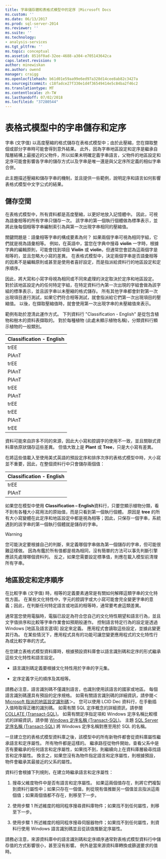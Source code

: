 ```yaml
---
title: 字串儲存體和表格式模型中的定序 |Microsoft Docs
ms.custom: ''
ms.date: 06/13/2017
ms.prod: sql-server-2014
ms.reviewer: ''
ms.suite: ''
ms.technology:
- analysis-services
ms.tgt_pltfrm: ''
ms.topic: conceptual
ms.assetid: 8516f0ad-32ee-4688-a304-e705143642ca
caps.latest.revision: 9
author: minewiskan
ms.author: owend
manager: craigg
ms.openlocfilehash: b61d01e59aa99e6ed97a328d14cee8ab82c3427a
ms.sourcegitcommit: c18fadce27f330e1d4f36549414e5c84ba2f46c2
ms.translationtype: MT
ms.contentlocale: zh-TW
ms.lasthandoff: 07/02/2018
ms.locfileid: "37280544"
---
```

# <a name="string-storage-and-collation-in-tabular-models"></a>表格式模型中的字串儲存和定序
  字串 (文字值) 以高度壓縮的格式儲存在表格式模型中；由於此壓縮，您在擷取整個或部分字串時可能會得到意外結果。 此外，因為字串地區設定和定序是繼承自階層結構上最接近的父物件，所以如果未明確定義字串語言，父物件的地區設定和定序可能會影響各字串的儲存方式以及字串是唯一還是與父定序所定義的相似字串合併。  
  
 此主題描述壓縮和儲存字串的機制，並且提供一些範例，說明定序和語言如何影響表格式模型中文字公式的結果。  
  
## <a name="storage"></a>儲存空間  
 在表格式模型中，所有資料都是高度壓縮，以更好地放入記憶體中。 因此，可視為語彙相等的所有字串只儲存一次。 該字串的第一個執行個體做為標準表示，並將此後每個相等字串編制索引為與第一次出現字串相同的壓縮值。  
  
 關鍵問題是：語彙相等字串的構成要素為何？ 如果兩個字串可視為相同字組，它們就是視為語彙相等。 例如，在英語中，當您在字典中搜尋 **violin** 一字時，根據字典的編輯原則，可能會找到項目 **Violin** 或 **violin**，但通常您會認為這兩個字是相等的，並且忽略大小寫的差異。 在表格式模型中，決定兩個字串是否語彙相等的因素不是編輯原則或甚至是使用者喜好設定，而是指派給資料行的地區設定和定序順序。  
  
 因此，將大寫和小寫字母視為相同或不同來處理的決定取決於定序和地區設定。 對於該地區設定內的任何特定字組，在特定資料行內第一次出現的字組會做為該字組的標準表示，並且該字串以未壓縮的格式儲存。  所有其他字串都會針對第一次出現項目進行測試，如果它們符合相等測試，就會指派給它們第一次出現項目的壓縮值。 以後，在擷取壓縮值時，就會使用第一次出現字串的未壓縮值來表示。  
  
 範例有助於澄清此運作方式。 下列資料行 "Classification - English" 是從包含植物和樹木的資料表擷取的。 對於每種植物 (此處未顯示植物名稱)，分類資料行顯示植物的一般類別。  
  
|Classification - English|  
|-------------------------------|  
|trEE|  
|PlAnT|  
|trEE|  
|PlAnT|  
|PlAnT|  
|trEE|  
|PlAnT|  
|trEE|  
|trEE|  
|PlAnT|  
|trEE|  
  
 資料可能來自許多不同的來源，因此大小寫和腔調字的使用不一致，並且關聯式資料庫依原狀儲存這些差異。 但值大致上是 **Plant** 或 **Tree**，只是大小寫有差異。  
  
 在將這些值載入至使用美式英語的預設定序和排序次序的表格式模型中時，大小寫並不重要，因此，在整個資料行中只會儲存兩個值：  
  
|Classification - English|  
|-------------------------------|  
|trEE|  
|PlAnT|  
  
 如果您在模型中使用 **Classification – English**資料行，只要您顯示植物分類，看不到有各種大小寫用法的原始值，而是只看到第一個執行個體。 原因是 **tree** 的所有大小寫變體在此定序和地區設定中都是視為相等；因此，只保存一個字串，系統遇到的該字串的第一個執行個體就是儲存的字串。  
  
> [!WARNING]  
>  您可能決定要根據自己的判斷，來定義哪個字串做為第一個儲存的字串，但可能很難這樣做。 因為有鑑於所有值都是視為相同，沒有簡單的方法可以事先判斷引擎應該先處理哪個資料列。 反之，如果您需要設定標準值，則應在載入模型前清理所有字串。  
  
## <a name="locale-and-collation-order"></a>地區設定和定序順序  
 在比較字串 (文字值) 時，相等的定義要素通常是有關如何解釋這類字串的文化特性方面。 在某些文化特性中，字元的腔調字或大小寫可能會完全變更字串的意義；因此，在判斷任何特定語言或地區的相等時，通常要考慮這類差異。  
  
 通常當您使用電腦時，電腦已設定為符合您自己的文化特性期望和語言行為，並且文字值排序和比較等字串作業會如預期般運作。 控制語言特定行為的設定是透過 Windows [地區及語言選項] 設定來定義。 應用程式會讀取這些設定，並據此變更其行為。 在某些情況下，應用程式具有的功能可讓您變更應用程式的文化特性行為或比較字串的方式。  
  
 在您建立表格式模型資料庫時，根據預設資料庫會以語言識別碼和定序的形式繼承這些文化特性和語言設定。  
  
-   語言識別碼定義要根據文化特性用於字串的字元集。  
  
-   定序定義字元的順序及其相等。  
  
 請務必注意，語言識別碼不僅識別語言，也識別使用該語言的國家或地區。 每個語言識別碼還具有預設的定序規格。 如需有關語言識別碼的詳細資訊，請參閱＜ [Microsoft 指派的地區設定識別碼](http://msdn.microsoft.com/goglobal/bb964664.aspx)＞。 您可以使用 LCID Dec 資料行，在手動插入值時取得正確的識別碼。 如需有關 SQL 定序概念的詳細資訊，請參閱 [COLLATE &#40;Transact-SQL&#41;](/sql/t-sql/statements/collations)。 如需有關定序指定項和 Windows 定序名稱比較樣式的詳細資訊，請參閱 [Windows 定序名稱 &#40;Transact-SQL&#41;](/sql/t-sql/statements/windows-collation-name-transact-sql)。 主題 [SQL Server 定序名稱 &#40;Transact-SQL&#41;](/sql/t-sql/statements/sql-server-collation-name-transact-sql) 將 Windows 定序名稱對應至用於 SQL 的名稱。  
  
 一旦建立您的表格式模型資料庫之後，該模型中的所有新物件都會從資料庫屬性繼承語言和定序屬性。 所有物件都是這樣的。 繼承路徑從物件開始，查看父系中是否有要繼承的任何語言和定序屬性，如果找不到，則繼續向上在資料庫層級尋找語言和定序屬性。 換言之，如果您沒有為物件指定語言和定序屬性，則根據預設，物件會繼承其最接近的父系的屬性。  
  
 資料行會根據下列規則，在建立時繼承語言和定序屬性：  
  
1.  搜尋父維度物件中是否有語言和定序屬性。 如果這兩個值存在，則將它們複製到資料行屬性中；如果只存在一個值，則從現有值推斷另一個值並且指派這兩個值；如果兩個值都不存在，則移至下一步。  
  
2.  使用步驟 1 所述維度的相同程序搜尋資料庫物件；如果找不到任何屬性，則移至下一步。  
  
3.  使用步驟 1 所述維度的相同程序搜尋伺服器物件；如果找不到任何屬性，則資料行使用 Windows 語言識別碼並且從該值推斷定序屬性。  
  
 請務必注意，來源資料庫中的語言識別碼和定序順序通常對表格式模型資料行中儲存值的方式影響很小，甚至沒有影響。 例外是當來源資料庫轉換或篩選要求的值時。  
  
  
